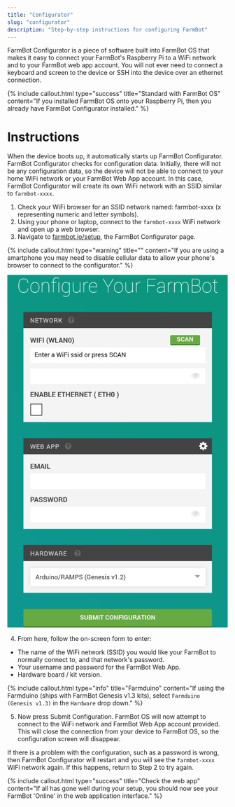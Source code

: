```yaml
---
title: "Configurator"
slug: "configurator"
description: "Step-by-step instructions for configuring FarmBot"
---
```


FarmBot Configurator is a piece of software built into FarmBot OS that makes it easy to connect your FarmBot's Raspberry Pi to a WiFi network and to your FarmBot web app account. You will not ever need to connect a keyboard and screen to the device or SSH into the device over an ethernet connection.

{%
include callout.html
type="success"
title="Standard with FarmBot OS"
content="If you installed FarmBot OS onto your Raspberry Pi, then you already have FarmBot Configurator installed."
%}

# Instructions
When the device boots up, it automatically starts up FarmBot Configurator.
FarmBot Configurator checks for configuration data. Initially, there will not be any configuration data, so the device will not be able to connect to your home WiFi network or your FarmBot Web App account.
In this case, FarmBot Configurator will create its own WiFi network with an SSID similar to `farmbot-xxxx`.

1. Check your WiFi browser for an SSID network named: farmbot-xxxx (x representing numeric and letter symbols).
2. Using your phone or laptop, connect to the `farmbot-xxxx` WiFi network and open up a web browser.
3. Navigate to [farmbot.io/setup](http://farmbot.io/setup), the FarmBot Configurator page.

{%
include callout.html
type="warning"
title=""
content="If you are using a smartphone you may need to disable cellular data to allow your phone's browser to connect to the configurator."
%}



![config2.png](_images/config2.png)

4. From here, follow the on-screen form to enter:
 * The name of the WiFi network (SSID) you would like your FarmBot to normally connect to, and that network's password.
 * Your username and password for the FarmBot Web App.
 * Hardware board / kit version.

{%
include callout.html
type="info"
title="Farmduino"
content="If using the Farmduino (ships with FarmBot Genesis v1.3 kits), select `Farmduino (Genesis v1.3)` in the `Hardware` drop down."
%}

5. Now press <span class="fb-button fb-green">Submit Configuration</span>. FarmBot OS will now attempt to connect to the WiFi network and FarmBot Web App account provided. This will close the connection from your device to FarmBot OS, so the configuration screen will disappear.

If there is a problem with the configuration, such as a password is wrong, then FarmBot Configurator will restart and you will see the `farmbot-xxxx` WiFi network again. If this happens, return to Step 2 to try again.

{%
include callout.html
type="success"
title="Check the web app"
content="If all has gone well during your setup, you should now see your FarmBot 'Online' in the web application interface."
%}


